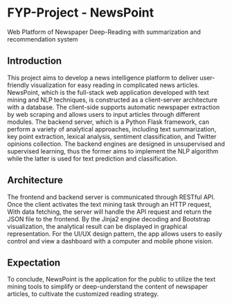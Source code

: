 # FYP-Project - NewsPoint
Web Platform of Newspaper Deep-Reading with summarization and recommendation system

## Introduction
This project aims to develop a news intelligence platform to deliver user-friendly visualization for easy reading in complicated news articles. NewsPoint, which is the full-stack web application developed with text mining and NLP techniques, is constructed as a client-server architecture with a database. The client-side supports automatic newspaper extraction by web scraping and allows users to input articles through different modules. The backend server, which is a Python Flask framework, can perform a variety of analytical approaches, including text summarization, key point extraction, lexical analysis, sentiment classification, and Twitter opinions collection. The backend engines are designed in unsupervised and supervised learning, thus the former aims to implement the NLP algorithm while the latter is used for text prediction and classification.

## Architecture
The frontend and backend server is communicated through RESTful API. Once the client activates the text mining task through an HTTP request, With data fetching, the server will handle the API request and return the JSON file to the frontend. By the Jinja2 engine decoding and Bootstrap visualization, the analytical result can be displayed in graphical representation. For the UI/UX design pattern, the app allows users to easily control and view a dashboard with a computer and mobile phone vision.

## Expectation
To conclude, NewsPoint is the application for the public to utilize the text mining tools to simplify or deep-understand the content of newspaper articles, to cultivate the customized reading strategy.
